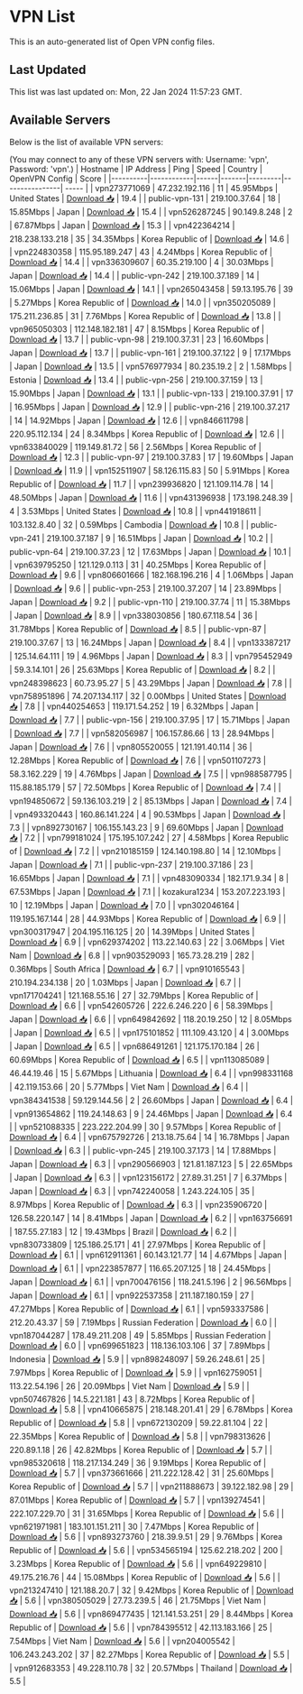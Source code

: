 # VPN List

This is an auto-generated list of Open VPN config files.

## Last Updated

This list was last updated on: Mon, 22 Jan 2024 11:57:23 GMT.

## Available Servers

Below is the list of available VPN servers:

(You may connect to any of these VPN servers with: Username: 'vpn', Password: 'vpn'.)
| Hostname | IP Address | Ping | Speed | Country | OpenVPN Config | Score |
|----------|------------|------|-------|---------|----------------| ----- |
| vpn273771069 | 47.232.192.116 | 11 | 45.95Mbps | United States | [Download 📥](./configs/server_0_US.ovpn) | 19.4 |
| public-vpn-131 | 219.100.37.64 | 18 | 15.85Mbps | Japan | [Download 📥](./configs/server_1_JP.ovpn) | 15.4 |
| vpn526287245 | 90.149.8.248 | 2 | 67.87Mbps | Japan | [Download 📥](./configs/server_2_JP.ovpn) | 15.3 |
| vpn422364214 | 218.238.133.218 | 35 | 34.35Mbps | Korea Republic of | [Download 📥](./configs/server_3_KR.ovpn) | 14.6 |
| vpn224830358 | 115.95.189.247 | 43 | 4.24Mbps | Korea Republic of | [Download 📥](./configs/server_4_KR.ovpn) | 14.4 |
| vpn336309607 | 60.35.219.100 | 4 | 30.03Mbps | Japan | [Download 📥](./configs/server_5_JP.ovpn) | 14.4 |
| public-vpn-242 | 219.100.37.189 | 14 | 15.06Mbps | Japan | [Download 📥](./configs/server_6_JP.ovpn) | 14.1 |
| vpn265043458 | 59.13.195.76 | 39 | 5.27Mbps | Korea Republic of | [Download 📥](./configs/server_7_KR.ovpn) | 14.0 |
| vpn350205089 | 175.211.236.85 | 31 | 7.76Mbps | Korea Republic of | [Download 📥](./configs/server_8_KR.ovpn) | 13.8 |
| vpn965050303 | 112.148.182.181 | 47 | 8.15Mbps | Korea Republic of | [Download 📥](./configs/server_9_KR.ovpn) | 13.7 |
| public-vpn-98 | 219.100.37.31 | 23 | 16.60Mbps | Japan | [Download 📥](./configs/server_10_JP.ovpn) | 13.7 |
| public-vpn-161 | 219.100.37.122 | 9 | 17.17Mbps | Japan | [Download 📥](./configs/server_11_JP.ovpn) | 13.5 |
| vpn576977934 | 80.235.19.2 | 2 | 1.58Mbps | Estonia | [Download 📥](./configs/server_12_EE.ovpn) | 13.4 |
| public-vpn-256 | 219.100.37.159 | 13 | 15.90Mbps | Japan | [Download 📥](./configs/server_13_JP.ovpn) | 13.1 |
| public-vpn-133 | 219.100.37.91 | 17 | 16.95Mbps | Japan | [Download 📥](./configs/server_14_JP.ovpn) | 12.9 |
| public-vpn-216 | 219.100.37.217 | 14 | 14.92Mbps | Japan | [Download 📥](./configs/server_15_JP.ovpn) | 12.6 |
| vpn846611798 | 220.95.112.134 | 24 | 8.34Mbps | Korea Republic of | [Download 📥](./configs/server_16_KR.ovpn) | 12.6 |
| vpn633840029 | 119.149.81.72 | 56 | 2.56Mbps | Korea Republic of | [Download 📥](./configs/server_17_KR.ovpn) | 12.3 |
| public-vpn-97 | 219.100.37.83 | 17 | 19.60Mbps | Japan | [Download 📥](./configs/server_18_JP.ovpn) | 11.9 |
| vpn152511907 | 58.126.115.83 | 50 | 5.91Mbps | Korea Republic of | [Download 📥](./configs/server_19_KR.ovpn) | 11.7 |
| vpn239936820 | 121.109.114.78 | 14 | 48.50Mbps | Japan | [Download 📥](./configs/server_20_JP.ovpn) | 11.6 |
| vpn431396938 | 173.198.248.39 | 4 | 3.53Mbps | United States | [Download 📥](./configs/server_21_US.ovpn) | 10.8 |
| vpn441918611 | 103.132.8.40 | 32 | 0.59Mbps | Cambodia | [Download 📥](./configs/server_22_KH.ovpn) | 10.8 |
| public-vpn-241 | 219.100.37.187 | 9 | 16.51Mbps | Japan | [Download 📥](./configs/server_23_JP.ovpn) | 10.2 |
| public-vpn-64 | 219.100.37.23 | 12 | 17.63Mbps | Japan | [Download 📥](./configs/server_24_JP.ovpn) | 10.1 |
| vpn639795250 | 121.129.0.113 | 31 | 40.25Mbps | Korea Republic of | [Download 📥](./configs/server_25_KR.ovpn) | 9.6 |
| vpn806601666 | 182.168.196.216 | 4 | 1.06Mbps | Japan | [Download 📥](./configs/server_26_JP.ovpn) | 9.6 |
| public-vpn-253 | 219.100.37.207 | 14 | 23.89Mbps | Japan | [Download 📥](./configs/server_27_JP.ovpn) | 9.2 |
| public-vpn-110 | 219.100.37.74 | 11 | 15.38Mbps | Japan | [Download 📥](./configs/server_28_JP.ovpn) | 8.9 |
| vpn338030856 | 180.67.118.54 | 36 | 31.78Mbps | Korea Republic of | [Download 📥](./configs/server_29_KR.ovpn) | 8.5 |
| public-vpn-87 | 219.100.37.67 | 13 | 16.24Mbps | Japan | [Download 📥](./configs/server_30_JP.ovpn) | 8.4 |
| vpn133387217 | 125.14.64.111 | 19 | 4.96Mbps | Japan | [Download 📥](./configs/server_31_JP.ovpn) | 8.3 |
| vpn795452949 | 59.3.14.101 | 26 | 25.63Mbps | Korea Republic of | [Download 📥](./configs/server_32_KR.ovpn) | 8.2 |
| vpn248398623 | 60.73.95.27 | 5 | 43.29Mbps | Japan | [Download 📥](./configs/server_33_JP.ovpn) | 7.8 |
| vpn758951896 | 74.207.134.117 | 32 | 0.00Mbps | United States | [Download 📥](./configs/server_34_US.ovpn) | 7.8 |
| vpn440254653 | 119.171.54.252 | 19 | 6.32Mbps | Japan | [Download 📥](./configs/server_35_JP.ovpn) | 7.7 |
| public-vpn-156 | 219.100.37.95 | 17 | 15.71Mbps | Japan | [Download 📥](./configs/server_36_JP.ovpn) | 7.7 |
| vpn582056987 | 106.157.86.66 | 13 | 28.94Mbps | Japan | [Download 📥](./configs/server_37_JP.ovpn) | 7.6 |
| vpn805520055 | 121.191.40.114 | 36 | 12.28Mbps | Korea Republic of | [Download 📥](./configs/server_38_KR.ovpn) | 7.6 |
| vpn501107273 | 58.3.162.229 | 19 | 4.76Mbps | Japan | [Download 📥](./configs/server_39_JP.ovpn) | 7.5 |
| vpn988587795 | 115.88.185.179 | 57 | 72.50Mbps | Korea Republic of | [Download 📥](./configs/server_40_KR.ovpn) | 7.4 |
| vpn194850672 | 59.136.103.219 | 2 | 85.13Mbps | Japan | [Download 📥](./configs/server_41_JP.ovpn) | 7.4 |
| vpn493320443 | 160.86.141.224 | 4 | 90.53Mbps | Japan | [Download 📥](./configs/server_42_JP.ovpn) | 7.3 |
| vpn892730167 | 106.155.143.23 | 9 | 69.60Mbps | Japan | [Download 📥](./configs/server_43_JP.ovpn) | 7.2 |
| vpn799181024 | 175.195.107.242 | 27 | 4.58Mbps | Korea Republic of | [Download 📥](./configs/server_44_KR.ovpn) | 7.2 |
| vpn210185159 | 124.140.198.80 | 14 | 12.10Mbps | Japan | [Download 📥](./configs/server_45_JP.ovpn) | 7.1 |
| public-vpn-237 | 219.100.37.186 | 23 | 16.65Mbps | Japan | [Download 📥](./configs/server_46_JP.ovpn) | 7.1 |
| vpn483090334 | 182.171.9.34 | 8 | 67.53Mbps | Japan | [Download 📥](./configs/server_47_JP.ovpn) | 7.1 |
| kozakura1234 | 153.207.223.193 | 10 | 12.19Mbps | Japan | [Download 📥](./configs/server_48_JP.ovpn) | 7.0 |
| vpn302046164 | 119.195.167.144 | 28 | 44.93Mbps | Korea Republic of | [Download 📥](./configs/server_49_KR.ovpn) | 6.9 |
| vpn300317947 | 204.195.116.125 | 20 | 14.39Mbps | United States | [Download 📥](./configs/server_50_US.ovpn) | 6.9 |
| vpn629374202 | 113.22.140.63 | 22 | 3.06Mbps | Viet Nam | [Download 📥](./configs/server_51_VN.ovpn) | 6.8 |
| vpn903529093 | 165.73.28.219 | 282 | 0.36Mbps | South Africa | [Download 📥](./configs/server_52_ZA.ovpn) | 6.7 |
| vpn910165543 | 210.194.234.138 | 20 | 1.03Mbps | Japan | [Download 📥](./configs/server_53_JP.ovpn) | 6.7 |
| vpn171704241 | 121.168.55.16 | 27 | 32.79Mbps | Korea Republic of | [Download 📥](./configs/server_54_KR.ovpn) | 6.6 |
| vpn542605726 | 222.6.246.220 | 6 | 58.39Mbps | Japan | [Download 📥](./configs/server_55_JP.ovpn) | 6.6 |
| vpn649842692 | 118.20.19.250 | 12 | 8.05Mbps | Japan | [Download 📥](./configs/server_56_JP.ovpn) | 6.5 |
| vpn175101852 | 111.109.43.120 | 4 | 3.00Mbps | Japan | [Download 📥](./configs/server_57_JP.ovpn) | 6.5 |
| vpn686491261 | 121.175.170.184 | 26 | 60.69Mbps | Korea Republic of | [Download 📥](./configs/server_58_KR.ovpn) | 6.5 |
| vpn113085089 | 46.44.19.46 | 15 | 5.67Mbps | Lithuania | [Download 📥](./configs/server_59_LT.ovpn) | 6.4 |
| vpn998331168 | 42.119.153.66 | 20 | 5.77Mbps | Viet Nam | [Download 📥](./configs/server_60_VN.ovpn) | 6.4 |
| vpn384341538 | 59.129.144.56 | 2 | 26.60Mbps | Japan | [Download 📥](./configs/server_61_JP.ovpn) | 6.4 |
| vpn913654862 | 119.24.148.63 | 9 | 24.46Mbps | Japan | [Download 📥](./configs/server_62_JP.ovpn) | 6.4 |
| vpn521088335 | 223.222.204.99 | 30 | 9.57Mbps | Korea Republic of | [Download 📥](./configs/server_63_KR.ovpn) | 6.4 |
| vpn675792726 | 213.18.75.64 | 14 | 16.78Mbps | Japan | [Download 📥](./configs/server_64_JP.ovpn) | 6.3 |
| public-vpn-245 | 219.100.37.173 | 14 | 17.88Mbps | Japan | [Download 📥](./configs/server_65_JP.ovpn) | 6.3 |
| vpn290566903 | 121.81.187.123 | 5 | 22.65Mbps | Japan | [Download 📥](./configs/server_66_JP.ovpn) | 6.3 |
| vpn123156172 | 27.89.31.251 | 7 | 6.37Mbps | Japan | [Download 📥](./configs/server_67_JP.ovpn) | 6.3 |
| vpn742240058 | 1.243.224.105 | 35 | 8.97Mbps | Korea Republic of | [Download 📥](./configs/server_68_KR.ovpn) | 6.3 |
| vpn235906720 | 126.58.220.147 | 14 | 8.41Mbps | Japan | [Download 📥](./configs/server_69_JP.ovpn) | 6.2 |
| vpn163756691 | 187.55.27.183 | 12 | 19.43Mbps | Brazil | [Download 📥](./configs/server_70_BR.ovpn) | 6.2 |
| vpn830733809 | 125.186.25.171 | 41 | 27.97Mbps | Korea Republic of | [Download 📥](./configs/server_71_KR.ovpn) | 6.1 |
| vpn612911361 | 60.143.121.77 | 14 | 4.67Mbps | Japan | [Download 📥](./configs/server_72_JP.ovpn) | 6.1 |
| vpn223857877 | 116.65.207.125 | 18 | 24.45Mbps | Japan | [Download 📥](./configs/server_73_JP.ovpn) | 6.1 |
| vpn700476156 | 118.241.5.196 | 2 | 96.56Mbps | Japan | [Download 📥](./configs/server_74_JP.ovpn) | 6.1 |
| vpn922537358 | 211.187.180.159 | 27 | 47.27Mbps | Korea Republic of | [Download 📥](./configs/server_75_KR.ovpn) | 6.1 |
| vpn593337586 | 212.20.43.37 | 59 | 7.19Mbps | Russian Federation | [Download 📥](./configs/server_76_RU.ovpn) | 6.0 |
| vpn187044287 | 178.49.211.208 | 49 | 5.85Mbps | Russian Federation | [Download 📥](./configs/server_77_RU.ovpn) | 6.0 |
| vpn699651823 | 118.136.103.106 | 37 | 7.89Mbps | Indonesia | [Download 📥](./configs/server_78_ID.ovpn) | 5.9 |
| vpn898248097 | 59.26.248.61 | 25 | 7.97Mbps | Korea Republic of | [Download 📥](./configs/server_79_KR.ovpn) | 5.9 |
| vpn162759051 | 113.22.54.196 | 26 | 20.09Mbps | Viet Nam | [Download 📥](./configs/server_80_VN.ovpn) | 5.9 |
| vpn507467826 | 14.5.221.181 | 43 | 8.72Mbps | Korea Republic of | [Download 📥](./configs/server_81_KR.ovpn) | 5.8 |
| vpn410665875 | 218.148.201.41 | 29 | 6.78Mbps | Korea Republic of | [Download 📥](./configs/server_82_KR.ovpn) | 5.8 |
| vpn672130209 | 59.22.81.104 | 22 | 22.35Mbps | Korea Republic of | [Download 📥](./configs/server_83_KR.ovpn) | 5.8 |
| vpn798313626 | 220.89.1.18 | 26 | 42.82Mbps | Korea Republic of | [Download 📥](./configs/server_84_KR.ovpn) | 5.7 |
| vpn985320618 | 118.217.134.249 | 36 | 9.19Mbps | Korea Republic of | [Download 📥](./configs/server_85_KR.ovpn) | 5.7 |
| vpn373661666 | 211.222.128.42 | 31 | 25.60Mbps | Korea Republic of | [Download 📥](./configs/server_86_KR.ovpn) | 5.7 |
| vpn211888673 | 39.122.182.98 | 29 | 87.01Mbps | Korea Republic of | [Download 📥](./configs/server_87_KR.ovpn) | 5.7 |
| vpn139274541 | 222.107.229.70 | 31 | 31.65Mbps | Korea Republic of | [Download 📥](./configs/server_88_KR.ovpn) | 5.6 |
| vpn621971981 | 183.101.151.211 | 30 | 7.47Mbps | Korea Republic of | [Download 📥](./configs/server_89_KR.ovpn) | 5.6 |
| vpn893273760 | 218.39.9.51 | 29 | 9.76Mbps | Korea Republic of | [Download 📥](./configs/server_90_KR.ovpn) | 5.6 |
| vpn534565194 | 125.62.218.202 | 200 | 3.23Mbps | Korea Republic of | [Download 📥](./configs/server_91_KR.ovpn) | 5.6 |
| vpn649229810 | 49.175.216.76 | 44 | 15.08Mbps | Korea Republic of | [Download 📥](./configs/server_92_KR.ovpn) | 5.6 |
| vpn213247410 | 121.188.20.7 | 32 | 9.42Mbps | Korea Republic of | [Download 📥](./configs/server_93_KR.ovpn) | 5.6 |
| vpn380505029 | 27.73.239.5 | 46 | 21.75Mbps | Viet Nam | [Download 📥](./configs/server_94_VN.ovpn) | 5.6 |
| vpn869477435 | 121.141.53.251 | 29 | 8.44Mbps | Korea Republic of | [Download 📥](./configs/server_95_KR.ovpn) | 5.6 |
| vpn784395512 | 42.113.183.166 | 25 | 7.54Mbps | Viet Nam | [Download 📥](./configs/server_96_VN.ovpn) | 5.6 |
| vpn204005542 | 106.243.243.202 | 37 | 82.27Mbps | Korea Republic of | [Download 📥](./configs/server_97_KR.ovpn) | 5.5 |
| vpn912683353 | 49.228.110.78 | 32 | 20.57Mbps | Thailand | [Download 📥](./configs/server_98_TH.ovpn) | 5.5 |
